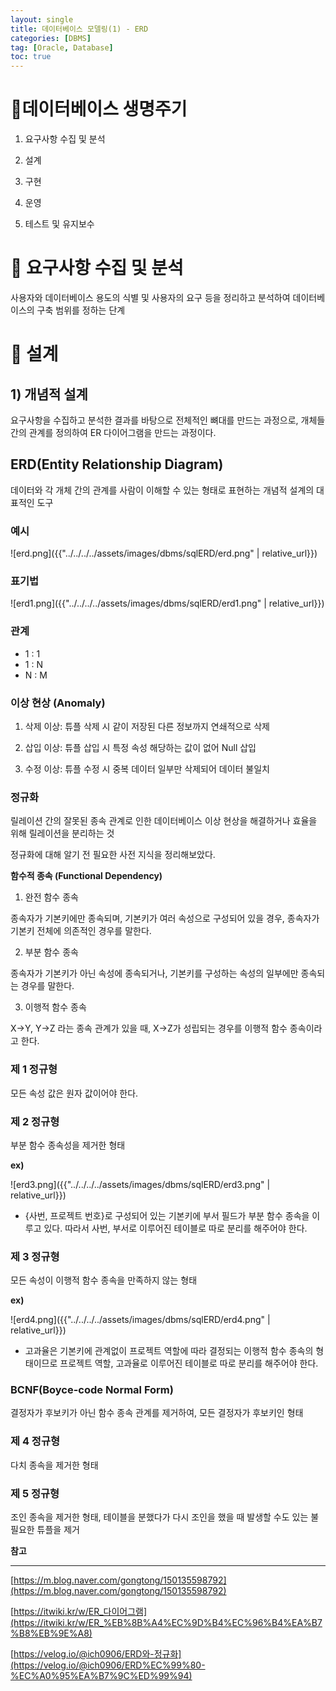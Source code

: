 ```yaml
---
layout: single
title: 데이터베이스 모델링(1) - ERD
categories: [DBMS]
tag: [Oracle, Database]
toc: true
---
```




# 📘데이터베이스 생명주기

1) 요구사항 수집 및 분석

2) 설계

3) 구현

4) 운영

5) 테스트 및 유지보수

# 📖 요구사항 수집 및 분석

 사용자와 데이터베이스 용도의 식별 및 사용자의 요구 등을 정리하고 분석하여 데이터베이스의 구축 범위를 정하는 단계

# 📖 설계

## 1) 개념적 설계

 요구사항을 수집하고 분석한 결과를 바탕으로 전체적인 뼈대를 만드는 과정으로, 개체들 간의 관계를 정의하여 ER 다이어그램을 만드는 과정이다.

## ERD(Entity Relationship Diagram)

 데이터와 각 개체 간의 관계를 사람이 이해할 수 있는 형태로 표현하는 개념적 설계의 대표적인 도구

### **예시**

![erd.png]({{"../../../../assets/images/dbms/sqlERD/erd.png" | relative_url}})

### **표기법**

![erd1.png]({{"../../../../assets/images/dbms/sqlERD/erd1.png" | relative_url}})

### **관계**

- 1 : 1
- 1 : N
- N : M

### **이상 현상 (Anomaly)**

1) 삭제 이상: 튜플 삭제 시 같이 저장된 다른 정보까지 연쇄적으로 삭제

2) 삽입 이상: 튜플 삽입 시 특정 속성 해당하는 값이 없어 Null 삽입

3) 수정 이상: 튜플 수정 시 중복 데이터 일부만 삭제되어 데이터 불일치 

### **정규화**

 릴레이션 간의 잘못된 종속 관계로 인한 데이터베이스 이상 현상을 해결하거나 효율을 위해 릴레이션을 분리하는 것

정규화에 대해 알기 전 필요한 사전 지식을 정리해보았다.

**함수적 종속 (Functional Dependency)**

1) 완전 함수 종속

 종속자가 기본키에만 종속되며, 기본키가 여러 속성으로 구성되어 있을 경우, 종속자가 기본키 전체에 의존적인 경우를 말한다.

2) 부분 함수 종속

 종속자가 기본키가 아닌 속성에 종속되거나, 기본키를 구성하는 속성의 일부에만 종속되는 경우를 말한다.

3) 이행적 함수 종속

X→Y, Y→Z 라는 종속 관계가 있을 때, X→Z가 성립되는 경우를 이행적 함수 종속이라고 한다.

### **제 1 정규형**

모든 속성 값은 원자 값이어야 한다.

### **제 2 정규형**

부분 함수 종속성을 제거한 형태

**ex)**

![erd3.png]({{"../../../../assets/images/dbms/sqlERD/erd3.png" | relative_url}})

- {사번, 프로젝트 번호}로 구성되어 있는 기본키에 부서 필드가 부분 함수 종속을 이루고 있다. 따라서 사번, 부서로 이루어진 테이블로 따로 분리를 해주어야 한다.

### **제 3 정규형**

모든 속성이 이행적 함수 종속을 만족하지 않는 형태

**ex)**

![erd4.png]({{"../../../../assets/images/dbms/sqlERD/erd4.png" | relative_url}})

- 고과율은 기본키에 관계없이 프로젝트 역할에 따라 결정되는 이행적 함수 종속의 형태이므로 프로젝트 역할, 고과율로 이루어진 테이블로 따로 분리를 해주어야 한다.

### **BCNF(Boyce-code Normal Form)**

결정자가 후보키가 아닌 함수 종속 관계를 제거하여, 모든 결정자가 후보키인 형태

### **제 4 정규형**

다치 종속을 제거한 형태

### **제 5 정규형**

조인 종속을 제거한 형태, 테이블을 분했다가 다시 조인을 했을 때 발생할 수도 있는 불필요한 튜플을 제거

**참고**

---

[https://m.blog.naver.com/gongtong/150135598792](https://m.blog.naver.com/gongtong/150135598792)

[https://itwiki.kr/w/ER_다이어그램](https://itwiki.kr/w/ER_%EB%8B%A4%EC%9D%B4%EC%96%B4%EA%B7%B8%EB%9E%A8)

[https://velog.io/@ich0906/ERD와-정규화](https://velog.io/@ich0906/ERD%EC%99%80-%EC%A0%95%EA%B7%9C%ED%99%94)
